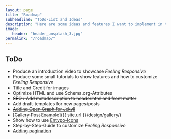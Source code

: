 ```yaml
---
layout: page
title: "Roadmap"
subheadline: "ToDo-List and Ideas"
description: "Here are some ideas and features I want to implement in the future."
image:
   header: "header_unsplash_3.jpg"
permalink: "/roadmap/"
---
```


## ToDo

* Produce an introduction video to showcase *Feeling Responsive*
* Produce some small tutorials to show features and how to customize *Feeling Responsive*
* Title and Credit for images
* Optimize HTML and use Schema.org-Attributes
* <s>SEO › Add metadescription to header.html and front matter</s>
* Add draft-templates for new pages/posts
* [<s>Adding Open Graph for Jekyll</s>](https://gist.github.com/pathawks/1406355)
* [<s>Gallery Post Example</s>]({{ site.url }}/design/gallery/)
* Show how to use [Entypo-Icons](http://entypo.com)
* Step-by-Step-Guide to customize *Feeling Responsive*
* [<s>Adding pagination</s>](http://jekyllrb.com/docs/pagination/)